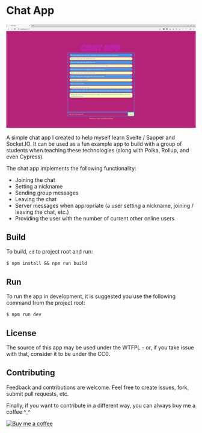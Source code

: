 # Chat App

![](./screens/screen1.png)

A simple chat app I created to help myself learn Svelte / Sapper and Socket.IO. It can be used as a fun example app to build with a group of students when teaching these technologies (along with Polka, Rollup, and even Cypress).

The chat app implements the following functionality:
* Joining the chat
* Setting a nickname
* Sending group messages
* Leaving the chat
* Server messages when appropriate (a user setting a nickname, joining / leaving the chat, etc.)
* Providing the user with the number of current other online users

## Build
To build, `cd` to project root and run:
```
$ npm install && npm run build
```

## Run
To run the app in development, it is suggested you use the following command from the project root:
```
$ npm run dev
```

## License
The source of this app may be used under the WTFPL - or, if you take issue with that, consider it to be under the CC0.

## Contributing
Feedback and contributions are welcome. Feel free to create issues, fork, submit pull requests, etc.

Finally, if you want to contribute in a different way, you can always buy me a coffee ^_^

[![Buy me a coffee](https://www.buymeacoffee.com/assets/img/custom_images/purple_img.png)](https://www.buymeacoffee.com/tmns)
